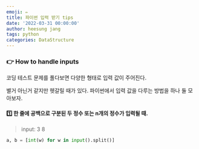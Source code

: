 ```yaml
---
emoji: ✏️
title: 파이썬 입력 받기 tips
date: '2022-03-31 00:00:00'
author: heesung jang
tags: python
categories: DataStructure
---
```


### 👉 How to handle inputs

코딩 테스트 문제를 풀다보면 다양한 형태로 입력 값이 주어진다.

별거 아닌거 같지만 헷갈릴 때가 있다. 파이썬에서 입력 값을 다루는 방법을 하나 둘 모아보자.

#### 1️⃣ 한 줄에 공백으로 구분된 두 정수 또는 n개의 정수가 입력될 때.

> input: 3 8

```python
a, b = [int(w) for w in input().split()]
```

```toc

```

